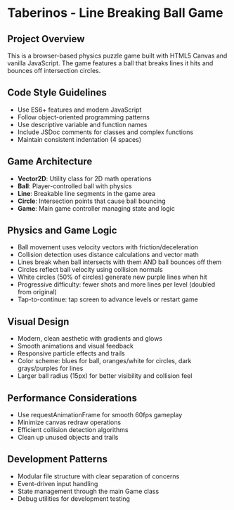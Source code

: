 <!-- Use this file to provide workspace-specific custom instructions to Copilot. For more details, visit https://code.visualstudio.com/docs/copilot/copilot-customization#_use-a-githubcopilotinstructionsmd-file -->

# Taberinos - Line Breaking Ball Game

## Project Overview
This is a browser-based physics puzzle game built with HTML5 Canvas and vanilla JavaScript. The game features a ball that breaks lines it hits and bounces off intersection circles.

## Code Style Guidelines
- Use ES6+ features and modern JavaScript
- Follow object-oriented programming patterns
- Use descriptive variable and function names
- Include JSDoc comments for classes and complex functions
- Maintain consistent indentation (4 spaces)

## Game Architecture
- **Vector2D**: Utility class for 2D math operations
- **Ball**: Player-controlled ball with physics
- **Line**: Breakable line segments in the game area
- **Circle**: Intersection points that cause ball bouncing
- **Game**: Main game controller managing state and logic

## Physics and Game Logic
- Ball movement uses velocity vectors with friction/deceleration
- Collision detection uses distance calculations and vector math
- Lines break when ball intersects with them AND ball bounces off them
- Circles reflect ball velocity using collision normals
- White circles (50% of circles) generate new purple lines when hit
- Progressive difficulty: fewer shots and more lines per level (doubled from original)
- Tap-to-continue: tap screen to advance levels or restart game

## Visual Design
- Modern, clean aesthetic with gradients and glows
- Smooth animations and visual feedback
- Responsive particle effects and trails
- Color scheme: blues for ball, oranges/white for circles, dark grays/purples for lines
- Larger ball radius (15px) for better visibility and collision feel

## Performance Considerations
- Use requestAnimationFrame for smooth 60fps gameplay
- Minimize canvas redraw operations
- Efficient collision detection algorithms
- Clean up unused objects and trails

## Development Patterns
- Modular file structure with clear separation of concerns
- Event-driven input handling
- State management through the main Game class
- Debug utilities for development testing
